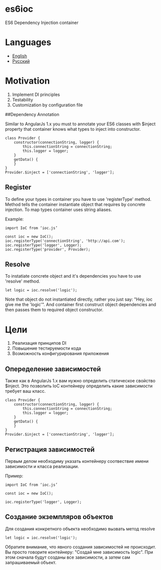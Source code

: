 # es6ioc
ES6 Dependency Injection container

# Languages

 * [English](#en)
 * [Русский](#ru)

# <a name="en"></a>Motivation

1. Implement DI principles
2. Testability
3. Customization by configuration file

##Dependency Annotation

Similar to AngularJs 1.x you must to annotate your ES6 classes with $inject property that container knows what types to
inject into constructor.
```
class Provider {
    constructor(connectionString, logger) {
        this.connectionString = connectionString;
        this.logger = logger;
    }
    getData() {
    }
}
Provider.$inject = ['connectionString', 'logger'];
```

## Register

To define your types in container you have to use 'registerType' method. Method tells the container instantiate object
that requires by concrete injection. To map types container uses string aliases.

Example:
```
import IoC from ‘ioc.js’

const ioc = new IoC();
ioc.registerType('connectionString', 'http://api.com');
ioc.registerType('logger', Logger);
ioc.registerType('provider', Provider);
```

## Resolve

To instatiate concrete object and it's dependencies you have to use 'resolve' method.

```
let logic = ioc.resolve('logic');
```
Note that object do not instantiated directly, rather you just say: "Hey, ioc give me the 'logic'". And container
first construct object dependencies and then passes them to required object constructor.

# <a name="ru"></a>Цели
  1. Реализация принципов DI
  2. Повышение тестируемости кода
  3. Возможность конфигурирования приложения

## Опеределение зависимостей

Также как в AngularJs 1.x вам нужно определить статическое свойство $inject.
Это позволить IoC контейнеру определить какие зависимости требует ваш класс.
```
class Provider {
    constructor(connectionString, logger) {
        this.connectionString = connectionString;
        this.logger = logger;
    }
    getData() {
    }
}
Provider.$inject = ['connectionString', 'logger'];
```

## Регистрация зависимостей

Первым делом необходиму указать контейнеру соотвествие имени зависимости и класса реализации.

Пример:
```
import IoC from ‘ioc.js’

const ioc = new IoC();

ioc.registerType('logger', Logger);
```

## Создание экземпляров объектов

Для создания конкретного объекта необходимо вызвать метод resolve
```
let logic = ioc.resolve('logic');
```
Обратите внимание, что явного создания зависимостей не происходит. Вы просто говорите контейнеру: "Создай мне зависимость logic".
При этом сначала будут созданы все зависимости, а затем сам запрашиваемый объект.
